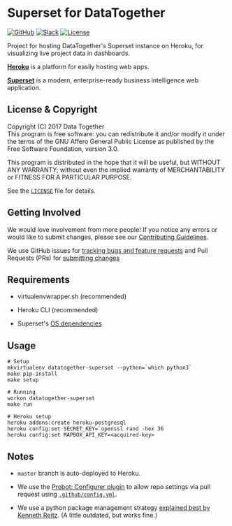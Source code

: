 # Superset for DataTogether

<!-- Repo Badges for: Github Project, Slack, License-->

[![GitHub](https://img.shields.io/badge/project-Data_Together-487b57.svg?style=flat-square)](http://github.com/datatogether)
[![Slack](https://img.shields.io/badge/slack-Archivers-b44e88.svg?style=flat-square)](https://archivers-slack.herokuapp.com/)
[![License](https://img.shields.io/github/license/datatogether/datatogether_superset.svg)](./LICENSE) 

Project for hosting DataTogether's Superset instance on Heroku, for visualizing 
live project data in dashboards.

**[Heroku][]** is a platform for easily hosting web apps.

**[Superset][]** is a modern, enterprise-ready business intelligence web
application.

   [Heroku]: https://www.heroku.com/about
   [Superset]: https://medium.com/airbnb-engineering/caravel-airbnb-s-data-exploration-platform-15a72aa610e5

## License & Copyright

Copyright (C) 2017 Data Together  
This program is free software: you can redistribute it and/or modify it under
the terms of the GNU Affero General Public License as published by the Free Software
Foundation, version 3.0.

This program is distributed in the hope that it will be useful, but WITHOUT ANY
WARRANTY; without even the implied warranty of MERCHANTABILITY or FITNESS FOR A
PARTICULAR PURPOSE.

See the [`LICENSE`](./LICENSE) file for details.

## Getting Involved

We would love involvement from more people! If you notice any errors or would like to submit changes, please see our [Contributing Guidelines](./.github/CONTRIBUTING.md). 

We use GitHub issues for [tracking bugs and feature requests](https://github.com/datatogether/datatogether-superset/issues) and Pull Requests (PRs) for [submitting changes](https://github.com/datatogether/datatogether-superset/pulls)

## Requirements

* virtualenvwrapper.sh (recommended)
* Heroku CLI (recommended)
* Superset's [OS dependencies][]

   [OS dependencies]: https://superset.incubator.apache.org/installation.html#os-dependencies

## Usage

```
# Setup
mkvirtualenv datatogether-superset --python=`which python3`
make pip-install
make setup
```

```
# Running
workon datatogether-superset
make run
```

```
# Heroku setup
heroku addons:create heroku-postgresql
heroku config:set SECRET_KEY=`openssl rand -hex 36
heroku config:set MAPBOX_API_KEY=<acquired-key>
```

## Notes

* `master` branch is auto-deployed to Heroku.
* We use the [Probot: Configurer plugin][configurer] to allow repo
  settings via pull request using [`.github/config.yml`][].
* We use a python package management strategy [explained best by Kenneth
  Reitz][pip-strat]. (A little outdated, but works fine.)

   [configurer]: https://github.com/apps/configurer
   [`.github/config.yml`]: .github/config.yml
   [pip-strat]: https://www.kennethreitz.org/essays/a-better-pip-workflow
